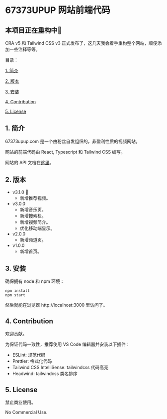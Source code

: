 # 67373UPUP 网站前端代码

## 本项目正在重构中🚧

CRA v5 和 Tailwind CSS v3 正式发布了，这几天我会着手重构整个网站，顺便添加一些注释等等。



目录：

[1. 简介](#1)

[2. 版本](#2)

[3. 安装](#3)

[4. Contribution](#4)

[5. License](#5)

<h2 id="1">1. 简介</h2>

67373upup.com 是一个由粉丝自发组织的，非盈利性质的视频网站。

网站的前端代码由 React, Typescript 和 Tailwind CSS 编写。

网站的 API 文档在[这里](https://github.com/Youguang-Zhou/67373-API)。

<h2 id="2">2. 版本</h2>

-   v3.1.0 🎉
    -   新增推荐视频。
-   v3.0.0
    -   新增音乐页。
    -   新增搜索栏。
    -   新增视频简介。
    -   优化移动端显示。
-   v2.0.0
    -   新增频道页。
-   v1.0.0
    -   新增首页。

<h2 id="3">3. 安装</h2>

确保拥有 node 和 npm 环境：

```
npm install
npm start
```

然后就能在浏览器 http://localhost:3000 里访问了。

<h2 id="4">4. Contribution</h2>

欢迎贡献。

为保证代码一致性，推荐使用 VS Code 编辑器并安装以下插件：

-   ESLint: 规范代码
-   Prettier: 格式化代码
-   Tailwind CSS IntelliSense: tailwindcss 代码高亮
-   Headwind: tailwindcss 类名排序

<h2 id="5">5. License</h2>

禁止商业使用。

No Commercial Use.

